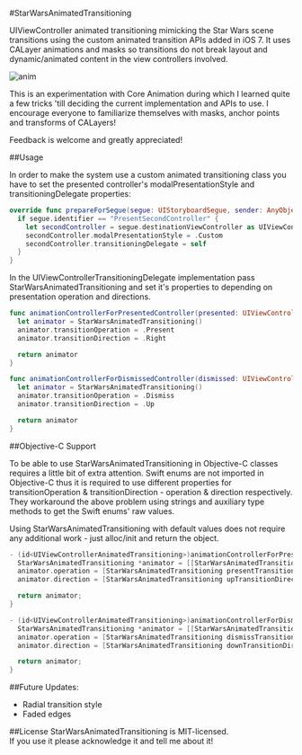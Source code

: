 #StarWarsAnimatedTransitioning

UIViewController animated transitioning mimicking the Star Wars scene transitions using the custom animated transition APIs added in iOS 7.
It uses CALayer animations and masks so transitions do not break layout and dynamic/animated content in the view controllers involved.

![anim](https://cloud.githubusercontent.com/assets/5302709/5523211/09accd16-89ce-11e4-83c9-3009ffcc273a.gif)

This is an experimentation with Core Animation during which I learned quite a few tricks 'till deciding the current implementation and APIs to use.
I encourage everyone to familiarize themselves with masks, anchor points and transforms of CALayers!

Feedback is welcome and greatly appreciated!

##Usage

In order to make the system use a custom animated transitioning class you have to set the presented controller's modalPresentationStyle and transitioningDelegate properties:

```swift
override func prepareForSegue(segue: UIStoryboardSegue, sender: AnyObject?) {
  if segue.identifier == "PresentSecondController" {
    let secondController = segue.destinationViewController as UIViewController
    secondController.modalPresentationStyle = .Custom
    secondController.transitioningDelegate = self
  }
}
```

In the UIViewControllerTransitioningDelegate implementation pass StarWarsAnimatedTransitioning and set it's properties to depending on presentation operation and directions.

```swift
func animationControllerForPresentedController(presented: UIViewController, presentingController presenting: UIViewController, sourceController source: UIViewController) -> UIViewControllerAnimatedTransitioning? {
  let animator = StarWarsAnimatedTransitioning()
  animator.transitionOperation = .Present
  animator.transitionDirection = .Right

  return animator
}

func animationControllerForDismissedController(dismissed: UIViewController) -> UIViewControllerAnimatedTransitioning? {
  let animator = StarWarsAnimatedTransitioning()
  animator.transitionOperation = .Dismiss
  animator.transitionDirection = .Up

  return animator
}

```

##Objective-C Support

To be able to use StarWarsAnimatedTransitioning in Objective-C classes requires a little bit of extra attention. Swift enums are not imported in Objective-C thus it is required to use different properties for transitionOperation & transitionDirection - operation & direction respectively. They workaround the above problem using strings and auxiliary type methods to get the Swift enums' raw values.

Using StarWarsAnimatedTransitioning with default values does not require any additional work - just alloc/init and return the object.

```objective-c
- (id<UIViewControllerAnimatedTransitioning>)animationControllerForPresentedController:(UIViewController *)presented presentingController:(UIViewController *)presenting sourceController:(UIViewController *)source {
  StarWarsAnimatedTransitioning *animator = [[StarWarsAnimatedTransitioning alloc] init];
  animator.operation = [StarWarsAnimatedTransitioning presentTransitionOperation];
  animator.direction = [StarWarsAnimatedTransitioning upTransitionDirection];

  return animator;
}

- (id<UIViewControllerAnimatedTransitioning>)animationControllerForDismissedController:(UIViewController *)dismissed {
  StarWarsAnimatedTransitioning *animator = [[StarWarsAnimatedTransitioning alloc] init];
  animator.operation = [StarWarsAnimatedTransitioning dismissTransitionOperation];
  animator.direction = [StarWarsAnimatedTransitioning downTransitionDirection];

  return animator;
}
```

##Future Updates:

* Radial transition style
* Faded edges

##License
StarWarsAnimatedTransitioning is MIT-licensed.  
If you use it please acknowledge it and tell me about it!

